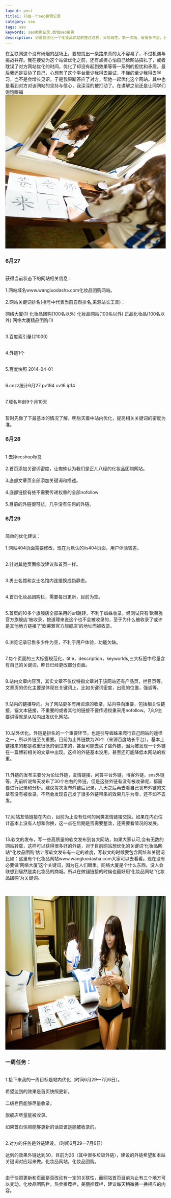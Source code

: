 ```yaml
---
layout: post
title1: 开始一个seo案例记录
category: seo
tags: seo
keywords: seo案例记录,商城seo案例
description: 记录我优化一个化妆品网站的整过过程，分阶段性。第一次搞，有很多不足，还请大家指点迷津。
---
```

<p>在互联网这个没有硝烟的战场上，要想找出一条路来真的太不容易了，不过机遇与挑战并存。我在接受为这个站做优化之前，还有点担心怕自己给网站搞扎了，或者耽误了对方网站优化的时间，优化了却没有起到效果等等一系列的担忧和矛盾。最后我还是妥协了自己，心想有了这个平台至少我得去尝试，不懂的至少我得去学习，岂不是会增长见识，于是我果断答应了对方，帮他一起优化这个网站。其中也是看到对方对该网站的坚持与信心，我深深的被打动了。在讲解之前还是让同学们饱饱眼福<br/>
<img src='/assets/img/beauty/20140624105055947.jpg' width='550px' height='480px'>
</p>
<h3>6月27</h3>
<p>
<br>
获得当前状态下的网站相关信息：<br/><br/>
1.网站域名www.wangluodasha.com化妆品团购网站。<br/><br/>
2.网站关键词排名(括号中代表当前自然排名,来源站长工具)：<br/><br/>
  网络大厦(1)  化妆品团购(100名以外)   化妆品网站(100名以外)  正品化妆品(100名以外)   网络大厦精品团购(1)<br/><br/>

3.百度索引量(21000)<br/><br/>

4.外链1个<br/><br/>

5.百度快照 2014-04-01<br/><br/>

6.cnzz统计6月27  pv194  uv16  ip14<br/><br/>

7.域名年龄9个月10天<br/><br/>

暂时先做了下最基本的情况了解，明后天着中站内优化，提高相关关键词的密度为准。</p>

<h3>6月28</h3>
<p><br/>
1.去掉ecshop标签<br/><br/>
2.首页添加关键词密度，让蜘蛛认为我们是正儿八经的化妆品团购网站。<br/><br/>
3.底部文章页全部添加关键词和描述。<br/><br/>
4.底部链接有些不需要传递权重的全部nofollow<br/><br/>
5.目前的外链很可悲，几乎没有任何的外链。</p>

<h3>6月29</h3>
<p>
<br/>
简单的优化建议：<br/><br/>
1.网站404页面需要修改，现在为默认的iis404页面，用户体验较差。<br/><br/>

2.针对其他页面修改建议和首页一样。<br/><br/>

3.男士名馆和女士名馆内连接换成伪静态。<br/><br/>

4.首页化妆品团购栏，需要每日更新，目前为空。<br/><br/>

5.首页的10多个旗舰店全部采用的url跳转，不利于蜘蛛收录。经测试只有‘欧莱雅官方旗舰店’被收录，按道理来说这个也不会被收录的，至于为什么被收录了或许是其他地方链接了‘欧莱雅官方旗舰店’的地址而被收录。<br/><br/>

6.浏览记录已售多少件为空，不利于用户体验，功能欠缺。<br/><br/>
	
7.每个页面的三大标签规范化，title，description，keyworlds,三大标签中尽量含有自己的关键词，昨日已经更改部分页面。<br/><br/>

8.站内文章内容页，其实文章不仅仅特指文章对于该网站还有产品页，栏目页等。文章页的优化主要是体现在关键词上，比如关键词密度，出现的位置，强调等。<br/><br/>

9.站内的链接导向。为了网站更多有用资源的收录，站内导向重要，包括相关性链接，锚文本链接，不重要的或者其他的链接不要传递权重采用nofollow。7,8,9主要讲得就是从站内出发优化网站。<br/><br/>

10.站外优化。外链是排名的一个重要环节，也是引导蜘蛛来爬行自己网站的途径之一，所以外链至关重要。目前为止外链数为26个（来源百度站长平台），基本上链接来的都是权重很低的倒过来的，甚至可能去买了些外链，因为被发现一个外链在一篇博彩相关的文章中出现。这样的外链基本没用，甚至还可能降低本网站的权重。<br/><br/>

11.外链的发布主要分为论坛外链，友情链接，问答平台外链，博客外链，sns外链等，先前听说每天发布了30个左右的外链，但是这些外链有没有被收录呢，都需要进行记录和分析。建议每次发布外链后记录，几天之后再去看自己发布外链的文章有没有被收录。不然会发现自己发了很多外链带来的效果几乎为零，还不如不去发。<br/><br/>

12.网站友情链接在内页，目前为止没有任何的同类友情链接交换。如果在内页估计基本上没有人想和你换，这一点在后期是否需要整改，还需要看情况的发展。<br/><br/>

13.软文的发布，写一些高质量的软文发布到各大网站，如果大家认可,会有无数的网站转载，这样可以获得很多好的外链，对于目前网站想优化的关键词‘化妆品网站’‘化妆品团购’估计写软文发布有一定的难度，写软文的时候要包含网址和关键词比如：这里有个化妆品网站www.wangluodasha.com大家可以去看看。现在没有必要做‘网络大厦’这个关键词，因为在人们眼里，网络大厦是个什么东西，没人会联想到居然是卖化妆品的商城。所以在做锚链接的时候也最好用‘化妆品网站’‘化妆品团购’为关键词。<br/><br/>
</p>
<p><br/><img src='/assets/img/beauty/20140624105055954.jpg' width='550px' height='480px'></p>
<h3>一周任务：</h3>
<p>
<br/>
1.接下来我的一周目标是站内优化（时间6月29—7月6日）。<br/><br/>
希望达到的效果是首页快照更新。<br/><br/>
二级栏目能够尽量收录。<br/><br/>
旗舰店尽量能被收录。<br/><br/>
如果首页快照能够更新的话应该是能被收录的。<br/><br/>

2.对方的任务是外链建设。（时间6月29—7月6日）<br/><br/>
达到的效果外链达到50，目前为26（其中很多垃圾外链），建设的外链希望和本站关键词对应起来做。化妆品网站，化妆品团购。<br/><br/>

由于快照更新和页面是否改动有一定的关联性，而网站首页目前为止有三个地方可以变动，化妆品团购栏，热卖推荐栏，美丽推荐栏，建议每天稍微换一换相应的内容。
</p>